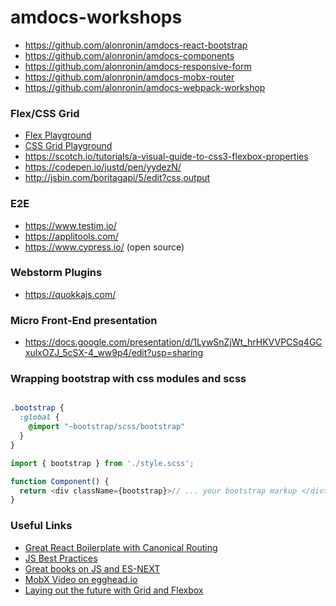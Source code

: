 # amdocs-workshops

- https://github.com/alonronin/amdocs-react-bootstrap
- https://github.com/alonronin/amdocs-components
- https://github.com/alonronin/amdocs-responsive-form
- https://github.com/alonronin/amdocs-mobx-router
- https://github.com/alonronin/amdocs-webpack-workshop

### Flex/CSS Grid

- [Flex Playground](http://the-echoplex.net/flexyboxes/)
- [CSS Grid Playground](https://mozilladevelopers.github.io/playground/)
- https://scotch.io/tutorials/a-visual-guide-to-css3-flexbox-properties
- https://codepen.io/justd/pen/yydezN/
- http://jsbin.com/boritagapi/5/edit?css,output

### E2E

- https://www.testim.io/
- https://applitools.com/
- https://www.cypress.io/ (open source)

### Webstorm Plugins

- https://quokkajs.com/

### Micro Front-End presentation

- https://docs.google.com/presentation/d/1LywSnZjWt_hrHKVVPCSq4GCxulxOZJ_5cSX-4_ww9p4/edit?usp=sharing

### Wrapping bootstrap with css modules and scss

```scss

.bootstrap {
  :global {
    @import "~bootstrap/scss/bootstrap"
  }
}

```

```js
import { bootstrap } from './style.scss';

function Component() {
  return <div className={bootstrap}>// ... your bootstrap markup </div>;
}
```

### Useful Links

- [Great React Boilerplate with Canonical Routing](https://github.com/kriasoft/react-static-boilerplate)
- [JS Best Practices](https://github.com/mbeaudru/modern-js-cheatsheet)
- [Great books on JS and ES-NEXT](http://exploringjs.com/)
- [MobX Video on egghead.io](https://egghead.io/lessons/javascript-derive-computed-values-and-manage-side-effects-with-mobx-reactions)
- [Laying out the future with Grid and Flexbox](https://www.youtube.com/watch?v=ibeF6rbzD70)
